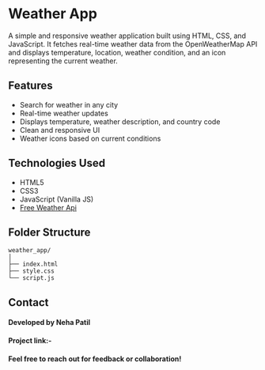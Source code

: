 # Weather App

A simple and responsive weather application built using HTML, CSS, and JavaScript. It fetches real-time weather data from the OpenWeatherMap API and displays temperature, location, weather condition, and an icon representing the current weather.

## Features

* Search for weather in any city
* Real-time weather updates
* Displays temperature, weather description, and country code
* Clean and responsive UI
* Weather icons based on current conditions

## Technologies Used

* HTML5  
* CSS3  
* JavaScript (Vanilla JS)  
* [Free Weather Api](https://www.weatherapi.com/)

## Folder Structure

```
weather_app/
│
├── index.html
├── style.css
└── script.js
```

## Contact

#### Developed by Neha Patil

#### Project link:- []()

#### Feel free to reach out for feedback or collaboration!